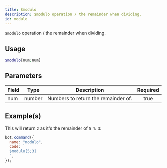 ```yaml
---
title: $modulo
description: $modulo operation / the remainder when dividing.
id: modulo
---
```


`$modulo` operation / the remainder when dividing.

## Usage

```php
$modulo[num;num]
```

## Parameters

| Field | Type   | Description                         | Required |
| ----- | ------ | ----------------------------------- | :------: |
| num   | number | Numbers to return the remainder of. |   true   |

## Example(s)

This will return `2` as it's the remainder of `5 % 3`:

```javascript
bot.command({
  name: "modulo",
  code: `
  $modulo[5;3]
  `,
});
```
